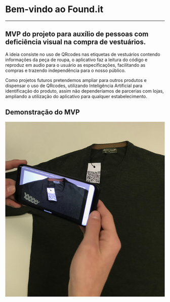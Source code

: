 # Bem-vindo ao Found.it
___________________________________________________________________________________________________________________________________

## MVP do projeto para auxílio de pessoas com deficiência visual na compra de vestuários. 

A ideia consiste no uso de QRcodes nas etiquetas de vestuários contendo informações da peça de roupa, o aplicativo faz a leitura do código e reproduz em audio para o usuário as especificações, facilitando as compras e trazendo independência para o nosso público.

Como projetos futuros pretendemos ampliar para outros produtos e dispensar o uso de QRcodes, utilizando Inteligência Artificial para identificação do produto, assim não dependeríamos de parcerias com lojas, ampliando a utilização do aplicativo para qualquer estabelecimento.

## Demonstração do MVP

![alt text](https://github.com/vinisbranco/Found.it/blob/master/docs/demonstra%C3%A7%C3%A3o.jpg)
